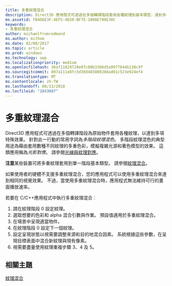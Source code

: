 ```yaml
---
title: 多重紋理混合
description: Direct3D 應用程式可透過在多個轉譯階段套用各種紋理到基本類型，達到多項特效。
ms.assetid: FB4D6E3F-4EF5-4D20-BF7E-1008E790E30C
keywords:
- 多重紋理混合
author: michaelfromredmond
ms.author: mithom
ms.date: 02/08/2017
ms.topic: article
ms.prod: windows
ms.technology: uwp
ms.localizationpriority: medium
ms.openlocfilehash: 36af11829728e07c00b3306d5a997764db130c9f
ms.sourcegitcommit: 897a111e8fc5d38d483800288ad01c523e924ef4
ms.translationtype: MT
ms.contentlocale: zh-TW
ms.lasthandoff: 08/13/2018
ms.locfileid: "1043087"
---
```

# <a name="multipass-texture-blending"></a>多重紋理混合


Direct3D 應用程式可透過在多個轉譯階段為原始物件套用各種紋理，以達到多項特殊效果。 針對此一行動的常用字詞為*多階段紋理混色*。 多階段紋理混色的典型用途為藉由套用數種不同紋理的多重色彩，模擬複雜光源和著色模型的效果。 這類應用稱為*光影對應*。 請參閱[光線與紋理對應](light-mapping-with-textures.md)。

**注意**某些裝置可將多重紋理套用到單一階段基本類型。 請參閱[紋理混合](texture-blending.md)。

 

如果使用者的硬體不支援多重紋理混合，您的應用程式可以使用多重紋理混合來達到相同的視覺效果。 不過，當使用多重紋理混合時，應用程式無法維持可行的畫面播放速率。

若要在 C/C++應用程式中執行多重紋理混合︰

1.  請在紋理階段 0 設定紋理。
2.  選取想要的色彩和 alpha 混合引數與作業。 預設值適用於多重紋理混合。
3.  在場景中呈現適當物件。
4.  在紋理階段 0 設定下一個紋理。
5.  設定呈現狀態以視需要調整來源和目的地混合因素。 系統根據這些參數，在呈現目標表面中混合新紋理與現有像素。
6.  視需要盡量使用紋理重複步驟 3、4 及 5。

## <a name="span-idrelated-topicsspanrelated-topics"></a><span id="related-topics"></span>相關主題


[紋理混合](texture-blending.md)

 

 




